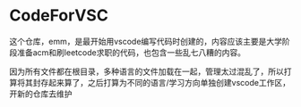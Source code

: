 # CodeForVSC

这个仓库，emm，是最开始用vscode编写代码时创建的，内容应该主要是大学阶段准备acm和刷leetcode求职的代码，也包含一些乱七八糟的内容。

因为所有文件都在根目录，多种语言的文件加载在一起，管理太过混乱了，所以打算将其封存起来算了，之后打算为不同的语言/学习方向单独创建vscode工作区，开新的仓库去维护
